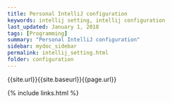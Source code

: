 ```yaml
---
title: Personal IntelliJ configuration
keywords: intellij setting, intellij configuration 
last_updated: January 1, 2018
tags: [Programming]
summary: "Personal IntelliJ configuration"
sidebar: mydoc_sidebar
permalink: intellij_setting.html
folder: configuration
---
```


{{site.url}}{{site.baseurl}}{{page.url}}


{% include links.html %}
